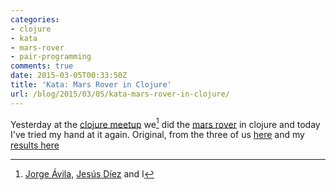 ```yaml
---
categories:
- clojure
- kata
- mars-rover
- pair-programming
comments: true
date: 2015-03-05T00:33:50Z
title: 'Kata: Mars Rover in Clojure'
url: /blog/2015/03/05/kata-mars-rover-in-clojure/
---
```


Yesterday at the [clojure meetup][mars-rover-event] we[^1] did the [mars rover][mars-rover-kata] in clojure and today I've tried my hand at it again. Original, from the three of us [here](https://github.com/jesusdiez/kata-rover-clojure) and my [results here](https://github.com/alvarogarcia7/kata-rover-clojure)

[mars-rover-event]: http://www.meetup.com/ClojureBCN/events/220773795/
[mars-rover-kata]: http://dallashackclub.com/rover

[^1]: [Jorge Ávila](https://twitter.com/jorgeavila_ss), [Jesús Díez](https://twitter.com/jdiezc) and I